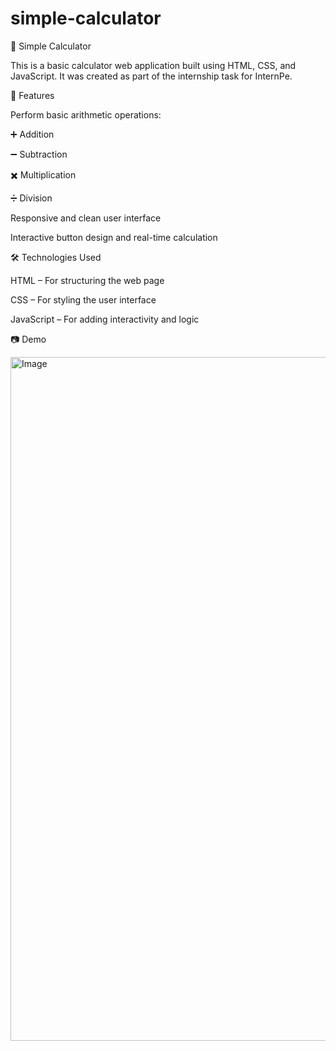 # simple-calculator

🔢 Simple Calculator

This is a basic calculator web application built using HTML, CSS, and JavaScript. It was created as part of the internship task for InternPe.

📌 Features

Perform basic arithmetic operations:

➕ Addition

➖ Subtraction

✖️ Multiplication

➗ Division

Responsive and clean user interface

Interactive button design and real-time calculation

🛠️ Technologies Used

HTML – For structuring the web page

CSS – For styling the user interface

JavaScript – For adding interactivity and logic

📷 Demo

<img width="1915" height="1094" alt="Image" src="https://github.com/user-attachments/assets/04aff052-de63-458b-a71f-580dfc7902b9" />
